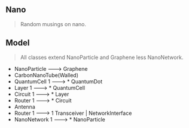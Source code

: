 Nano
-------
>Random musings on nano.

Model
-----
>All classes extend NanoParticle and Graphene less NanoNetwork.
* NanoParticle ---> Graphene
* CarbonNanoTube(Walled)
* QuantumCell 1 ---> * QuantumDot
* Layer 1 ---> * QuantumCell
* Circuit 1 ---> * Layer
* Router 1 ---> * Circuit
* Antenna
* Router 1 ---> 1 Transceiver | NetworkInterface
* NanoNetwork 1 ---> * NanoParticle